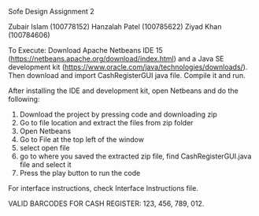Sofe Design Assignment 2

Zubair Islam (100778152)
Hanzalah Patel (100785622)
Ziyad Khan (100784606)



To Execute: Download Apache Netbeans IDE 15 (https://netbeans.apache.org/download/index.html) and a Java SE development kit (https://www.oracle.com/java/technologies/downloads/). Then download and import CashRegisterGUI java file. Compile it and run. 

After installing the IDE and development kit, open Netbeans and do the following:

1) Download the project by pressing code and downloading zip
2) Go to file location and extract the files from zip folder
3) Open Netbeans
4) Go to File at the top left of the window
5) select open file
6) go to where you saved the extracted zip file, find CashRegisterGUI.java file and select it
7) Press the play button to run the code

For interface instructions, check Interface Instructions file.

VALID BARCODES FOR CASH REGISTER: 123, 456, 789, 012.
